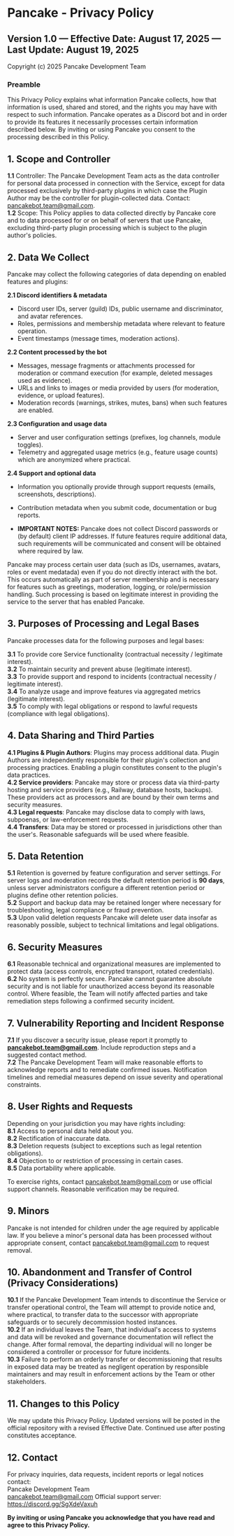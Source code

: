 # Pancake - Privacy Policy
## Version 1.0 — Effective Date: August 17, 2025 — Last Update: August 19, 2025 

Copyright (c) 2025 Pancake Development Team

### Preamble
This Privacy Policy explains what information Pancake collects, how that information is used, shared and stored, and the rights you may have with respect to such information. Pancake operates as a Discord bot and in order to provide its features it necessarily processes certain information described below. By inviting or using Pancake you consent to the processing described in this Policy.

## 1. Scope and Controller
**1.1** Controller: The Pancake Development Team acts as the data controller for personal data processed in connection with the Service, except for data processed exclusively by third-party plugins in which case the Plugin Author may be the controller for plugin-collected data. Contact: pancakebot.team@gmail.com.  
**1.2** Scope: This Policy applies to data collected directly by Pancake core and to data processed for or on behalf of servers that use Pancake, excluding third-party plugin processing which is subject to the plugin author's policies.

## 2. Data We Collect
Pancake may collect the following categories of data depending on enabled features and plugins:

**2.1 Discord identifiers & metadata**  
- Discord user IDs, server (guild) IDs, public username and discriminator, and avatar references.  
- Roles, permissions and membership metadata where relevant to feature operation.  
- Event timestamps (message times, moderation actions).

**2.2 Content processed by the bot**  
- Messages, message fragments or attachments processed for moderation or command execution (for example, deleted messages used as evidence).  
- URLs and links to images or media provided by users (for moderation, evidence, or upload features).  
- Moderation records (warnings, strikes, mutes, bans) when such features are enabled.

**2.3 Configuration and usage data**  
- Server and user configuration settings (prefixes, log channels, module toggles).  
- Telemetry and aggregated usage metrics (e.g., feature usage counts) which are anonymized where practical.

**2.4 Support and optional data**  
- Information you optionally provide through support requests (emails, screenshots, descriptions).  
- Contribution metadata when you submit code, documentation or bug reports.

- **IMPORTANT NOTES:** 
Pancake does not collect Discord passwords or (by default) client IP addresses. If future features require additional data, such requirements will be communicated and consent will be obtained where required by law.

Pancake may process certain user data (such as IDs, usernames, avatars, roles or event medatada) even if you do not directly interact with the bot. This occurs automatically as part of server membership and is necessary for features such as greetings, moderation, logging, or role/permission handling. Such processing is based on legitimate interest in providing the service to the server that has enabled Pancake.

## 3. Purposes of Processing and Legal Bases
Pancake processes data for the following purposes and legal bases:

**3.1** To provide core Service functionality (contractual necessity / legitimate interest).  
**3.2** To maintain security and prevent abuse (legitimate interest).  
**3.3** To provide support and respond to incidents (contractual necessity / legitimate interest).  
**3.4** To analyze usage and improve features via aggregated metrics (legitimate interest).  
**3.5** To comply with legal obligations or respond to lawful requests (compliance with legal obligations).

## 4. Data Sharing and Third Parties
**4.1 Plugins & Plugin Authors**: Plugins may process additional data. Plugin Authors are independently responsible for their plugin's collection and processing practices. Enabling a plugin constitutes consent to the plugin's data practices.  
**4.2 Service providers**: Pancake may store or process data via third-party hosting and service providers (e.g., Railway, database hosts, backups). These providers act as processors and are bound by their own terms and security measures.  
**4.3 Legal requests**: Pancake may disclose data to comply with laws, subpoenas, or law-enforcement requests.  
**4.4 Transfers**: Data may be stored or processed in jurisdictions other than the user's. Reasonable safeguards will be used where feasible.

## 5. Data Retention
**5.1** Retention is governed by feature configuration and server settings. For server logs and moderation records the default retention period is **90 days**, unless server administrators configure a different retention period or plugins define other retention policies.  
**5.2** Support and backup data may be retained longer where necessary for troubleshooting, legal compliance or fraud prevention.  
**5.3** Upon valid deletion requests Pancake will delete user data insofar as reasonably possible, subject to technical limitations and legal obligations.

## 6. Security Measures
**6.1** Reasonable technical and organizational measures are implemented to protect data (access controls, encrypted transport, rotated credentials).  
**6.2** No system is perfectly secure. Pancake cannot guarantee absolute security and is not liable for unauthorized access beyond its reasonable control. Where feasible, the Team will notify affected parties and take remediation steps following a confirmed security incident.

## 7. Vulnerability Reporting and Incident Response
**7.1** If you discover a security issue, please report it promptly to **pancakebot.team@gmail.com**. Include reproduction steps and a suggested contact method.  
**7.2** The Pancake Development Team will make reasonable efforts to acknowledge reports and to remediate confirmed issues. Notification timelines and remedial measures depend on issue severity and operational constraints.

## 8. User Rights and Requests
Depending on your jurisdiction you may have rights including:  
**8.1** Access to personal data held about you.  
**8.2** Rectification of inaccurate data.  
**8.3** Deletion requests (subject to exceptions such as legal retention obligations).  
**8.4** Objection to or restriction of processing in certain cases.  
**8.5** Data portability where applicable.

To exercise rights, contact pancakebot.team@gmail.com or use official support channels. Reasonable verification may be required.

## 9. Minors
Pancake is not intended for children under the age required by applicable law. If you believe a minor's personal data has been processed without appropriate consent, contact pancakebot.team@gmail.com to request removal.

## 10. Abandonment and Transfer of Control (Privacy Considerations)
**10.1** If the Pancake Development Team intends to discontinue the Service or transfer operational control, the Team will attempt to provide notice and, where practical, to transfer data to the successor with appropriate safeguards or to securely decommission hosted instances.  
**10.2** If an individual leaves the Team, that individual's access to systems and data will be revoked and governance documentation will reflect the change. After formal removal, the departing individual will no longer be considered a controller or processor for future incidents.  
**10.3** Failure to perform an orderly transfer or decommissioning that results in exposed data may be treated as negligent operation by responsible maintainers and may result in enforcement actions by the Team or other stakeholders.

## 11. Changes to this Policy
We may update this Privacy Policy. Updated versions will be posted in the official repository with a revised Effective Date. Continued use after posting constitutes acceptance.

## 12. Contact
For privacy inquiries, data requests, incident reports or legal notices contact:  
Pancake Development Team  
pancakebot.team@gmail.com 
Official support server: https://discord.gg/SgXdeVaxuh

**By inviting or using Pancake you acknowledge that you have read and agree to this Privacy Policy.**